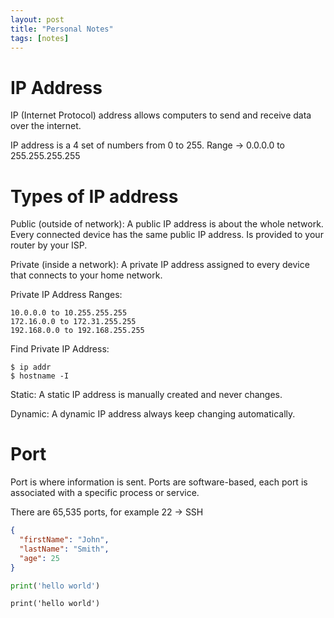 ```yaml
---
layout: post
title: "Personal Notes"
tags: [notes]
---
```

# IP Address
IP (Internet Protocol) address allows computers to send and receive data over the internet. 

IP address is a 4 set of numbers from 0 to 255. Range -> 0.0.0.0 to 255.255.255.255

# Types of IP address
Public (outside of network): A public IP address is about the whole network. Every connected device has the same public IP address. Is provided to your router by your ISP. 

Private (inside a network): A private IP address assigned to every device that connects to your home network.

Private IP Address Ranges:
```
10.0.0.0 to 10.255.255.255
172.16.0.0 to 172.31.255.255
192.168.0.0 to 192.168.255.255
```

Find Private IP Address:
```
$ ip addr
$ hostname -I
```

Static: A static IP address is manually created and never changes.

Dynamic: A dynamic IP address always keep changing automatically.

# Port
Port is where information is sent. Ports are software-based, each port is associated with a specific process or service.

There are 65,535 ports, for example 22 -> SSH

```json
{
  "firstName": "John",
  "lastName": "Smith",
  "age": 25
}
```

```python
print('hello world')
```

```
print('hello world')
```
